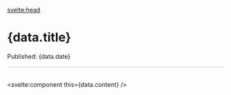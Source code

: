 <script lang="ts">
  export let data: PostMetadata;
</script>

<svelte:head>

  <meta name={data.description} />
</svelte:head>

# {data.title}

Published: {data.date}

<hr />

<svelte:component this={data.content} />

<style lang="scss">
	hr {
	  width: 100%;
		opacity: 0.2;
		color: getColor(red);
		margin-top: 1rem;
		margin-bottom: 2rem;
	}
</style>
